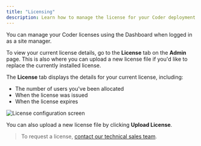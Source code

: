 ```yaml
---
title: "Licensing"
description: Learn how to manage the license for your Coder deployment.
---
```


You can manage your Coder licenses using the Dashboard when logged in as a site
manager.

To view your current license details, go to the **License** tab on the **Admin**
page. This is also where you can upload a new license file if you'd like to
replace the currently installed license.

The **License** tab displays the details for your current license, including:

- The number of users you've been allocated
- When the license was issued
- When the license expires

![License configuration screen](../assets/licensing.png)

You can also upload a new license file by clicking **Upload License**.

> To request a license,
> [contact our technical sales team](https://coder.com/contact).
